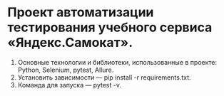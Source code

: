 # Проект автоматизации тестирования учебного сервиса «Яндекс.Самокат».
1. Основные технологии и библиотеки, использованные в проекте: Python, Selenium, pytest, Allure.
2. Установить зависимости — pip install -r requirements.txt.
3. Команда для запуска — pytest -v.